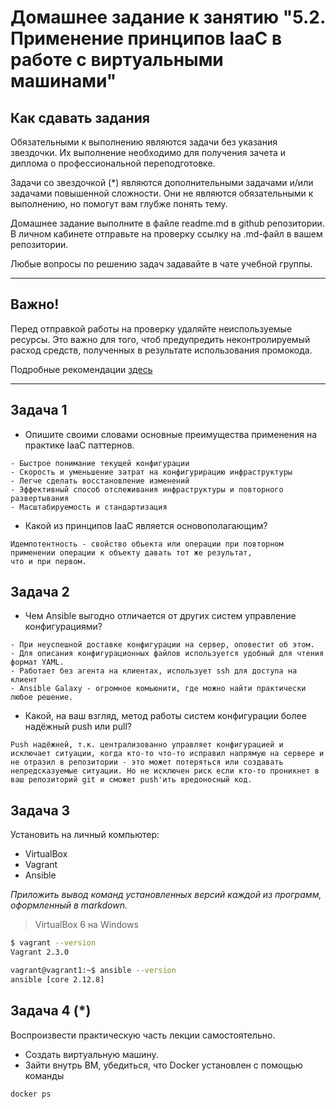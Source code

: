 
# Домашнее задание к занятию "5.2. Применение принципов IaaC в работе с виртуальными машинами"

## Как сдавать задания

Обязательными к выполнению являются задачи без указания звездочки. Их выполнение необходимо для получения зачета и диплома о профессиональной переподготовке.

Задачи со звездочкой (*) являются дополнительными задачами и/или задачами повышенной сложности. Они не являются обязательными к выполнению, но помогут вам глубже понять тему.

Домашнее задание выполните в файле readme.md в github репозитории. В личном кабинете отправьте на проверку ссылку на .md-файл в вашем репозитории.

Любые вопросы по решению задач задавайте в чате учебной группы.

---


## Важно!

Перед отправкой работы на проверку удаляйте неиспользуемые ресурсы.
Это важно для того, чтоб предупредить неконтролируемый расход средств, полученных в результате использования промокода.

Подробные рекомендации [здесь](https://github.com/netology-code/virt-homeworks/blob/virt-11/r/README.md)

---

## Задача 1

- Опишите своими словами основные преимущества применения на практике IaaC паттернов.


```
- Быстрое понимание текущей конфигурации
- Скорость и уменьшение затрат на конфигурирацию инфраструктуры
- Легче сделать восстановление изменений
- Эффективный способ отслеживания инфраструктуры и повторного развертывания
- Масштабируемость и стандартизация
```
- Какой из принципов IaaC является основополагающим?

```
Идемпотентность - свойство объекта или операции при повторном применении операции к объекту давать тот же результат,
что и при первом.
```

## Задача 2

- Чем Ansible выгодно отличается от других систем управление конфигурациями?
```
- При неуспешной доставке конфигурации на сервер, оповестит об этом.
- Для описания конфигурационных файлов используется удобный для чтения формат YAML.
- Работает без агента на клиентах, использует ssh для доступа на клиент
- Ansible Galaxy - огромное комьюнити, где можно найти практически любое решение.
```
- Какой, на ваш взгляд, метод работы систем конфигурации более надёжный push или pull?
```
Push надёжней, т.к. централизованно управляет конфигурацией и исключает ситуации, когда кто-то что-то исправил напрямую на сервере и не отразил в репозитории - это может потеряться или создавать непредсказуемые ситуации. Но не исключен риск если кто-то проникнет в ваш репозиторий git и сможет push'ить вредоносный код.
```
## Задача 3

Установить на личный компьютер:

- VirtualBox
- Vagrant
- Ansible

*Приложить вывод команд установленных версий каждой из программ, оформленный в markdown.*

> VirtualBox 6 на Windows 
```bash
$ vagrant --version
Vagrant 2.3.0
```
```bash
vagrant@vagrant1:~$ ansible --version
ansible [core 2.12.8]
```

## Задача 4 (*)

Воспроизвести практическую часть лекции самостоятельно.

- Создать виртуальную машину.
- Зайти внутрь ВМ, убедиться, что Docker установлен с помощью команды
```
docker ps
```

